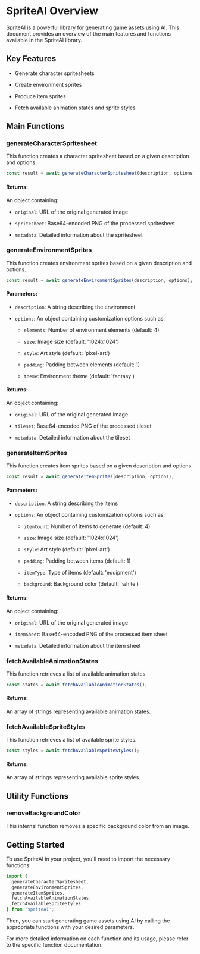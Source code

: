 # SpriteAI Overview

SpriteAI is a powerful library for generating game assets using AI. This document provides an overview of the main features and functions available in the SpriteAI library.

## Key Features

* Generate character spritesheets

* Create environment sprites

* Produce item sprites

* Fetch available animation states and sprite styles

## Main Functions

### generateCharacterSpritesheet

This function creates a character spritesheet based on a given description and options.

```javascript
const result = await generateCharacterSpritesheet(description, options);
```

#### Returns:

An object containing:

* `original`: URL of the original generated image

* `spritesheet`: Base64-encoded PNG of the processed spritesheet

* `metadata`: Detailed information about the spritesheet

### generateEnvironmentSprites

This function creates environment sprites based on a given description and options.

```javascript
const result = await generateEnvironmentSprites(description, options);
```

#### Parameters:

* `description`: A string describing the environment

* `options`: An object containing customization options such as:

  * `elements`: Number of environment elements (default: 4)

  * `size`: Image size (default: '1024x1024')

  * `style`: Art style (default: 'pixel-art')

  * `padding`: Padding between elements (default: 1)

  * `theme`: Environment theme (default: 'fantasy')

#### Returns:

An object containing:

* `original`: URL of the original generated image

* `tileset`: Base64-encoded PNG of the processed tileset

* `metadata`: Detailed information about the tileset

### generateItemSprites

This function creates item sprites based on a given description and options.

```javascript
const result = await generateItemSprites(description, options);
```

#### Parameters:

* `description`: A string describing the items

* `options`: An object containing customization options such as:

  * `itemCount`: Number of items to generate (default: 4)

  * `size`: Image size (default: '1024x1024')

  * `style`: Art style (default: 'pixel-art')

  * `padding`: Padding between items (default: 1)

  * `itemType`: Type of items (default: 'equipment')

  * `background`: Background color (default: 'white')

#### Returns:

An object containing:

* `original`: URL of the original generated image

* `itemSheet`: Base64-encoded PNG of the processed item sheet

* `metadata`: Detailed information about the item sheet

### fetchAvailableAnimationStates

This function retrieves a list of available animation states.

```javascript
const states = await fetchAvailableAnimationStates();
```

#### Returns:

An array of strings representing available animation states.

### fetchAvailableSpriteStyles

This function retrieves a list of available sprite styles.

```javascript
const styles = await fetchAvailableSpriteStyles();
```

#### Returns:

An array of strings representing available sprite styles.

## Utility Functions

### removeBackgroundColor

This internal function removes a specific background color from an image.

## Getting Started

To use SpriteAI in your project, you'll need to import the necessary functions:

```javascript
import { 
  generateCharacterSpritesheet, 
  generateEnvironmentSprites, 
  generateItemSprites, 
  fetchAvailableAnimationStates, 
  fetchAvailableSpriteStyles 
} from 'spriteAI';
```

Then, you can start generating game assets using AI by calling the appropriate functions with your desired parameters.

For more detailed information on each function and its usage, please refer to the specific function documentation.
